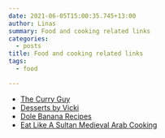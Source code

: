 ```yaml
---
date: 2021-06-05T15:00:35.745+13:00
author: Linas
summary: Food and cooking related links
categories:
  - posts
title: Food and cooking related links
tags:
  - food

---
```


* [The Curry Guy](https://greatcurryrecipes.net/)
* [Desserts by Vicki](http://www.thegutsygourmet.net/dessert.html)
* [Dole Banana Recipes](https://www.dolenz.co.nz/recipes/bananas)
* [Eat Like A Sultan Medieval Arab Cooking](http://eatlikeasultan.com/)

